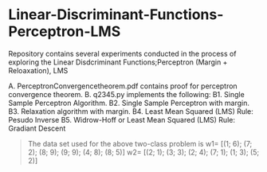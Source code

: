 # Linear-Discriminant-Functions-Perceptron-LMS

Repository contains several experiments conducted in the process of exploring the Linear Disdcriminant Functions;Perceptron (Margin + Reloaxation), LMS

A. PerceptronConvergencetheorem.pdf contains proof for perceptron convergence theorem.
B. q2345.py implements the following:
  B1. Single Sample Perceptron Algorithm.
  B2. Single Sample Perceptron with margin.
  B3. Relaxation algorithm with margin.
  B4. Least Mean Squared (LMS) Rule: Pesudo Inverse
  B5. Widrow-Hoff or Least Mean Squared (LMS) Rule: Gradiant Descent
> The data set used for the above two-class problem is
> w1= [(1; 6); (7; 2); (8; 9); (9; 9); (4; 8); (8; 5)]
> w2= [(2; 1); (3; 3); (2; 4); (7; 1); (1; 3); (5; 2)]
